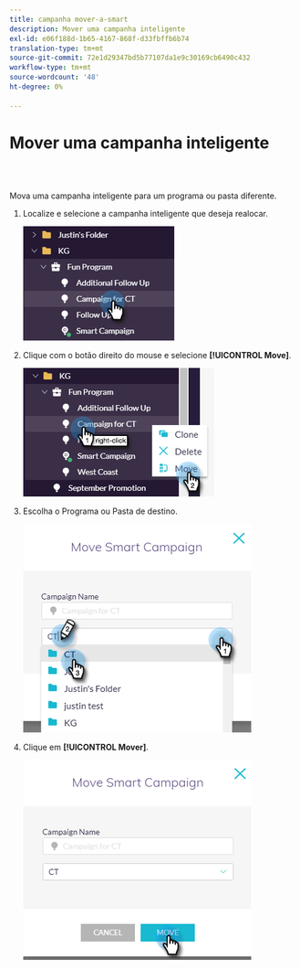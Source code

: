 ```yaml
---
title: campanha mover-a-smart
description: Mover uma campanha inteligente
exl-id: e06f188d-1b65-4167-868f-d33fbffb6b74
translation-type: tm+mt
source-git-commit: 72e1d29347bd5b77107da1e9c30169cb6490c432
workflow-type: tm+mt
source-wordcount: '48'
ht-degree: 0%

---
```


# Mover uma campanha inteligente

<br> 

Mova uma campanha inteligente para um programa ou pasta diferente.

1. Localize e selecione a campanha inteligente que deseja realocar.

   ![Imagem Um](/help/sky/assets/smart-campaigns/move-a-smart-campaign/move-a-smart-campaign-1.png)

1. Clique com o botão direito do mouse e selecione **[!UICONTROL Move]**.

   ![Imagem dois](/help/sky/assets/smart-campaigns/move-a-smart-campaign/move-a-smart-campaign-2.png)

1. Escolha o Programa ou Pasta de destino.

   ![Imagem Três](/help/sky/assets/smart-campaigns/move-a-smart-campaign/move-a-smart-campaign-3.png)

1. Clique em **[!UICONTROL Mover]**.

   ![Imagem quatro](/help/sky/assets/smart-campaigns/move-a-smart-campaign/move-a-smart-campaign-4.png)
